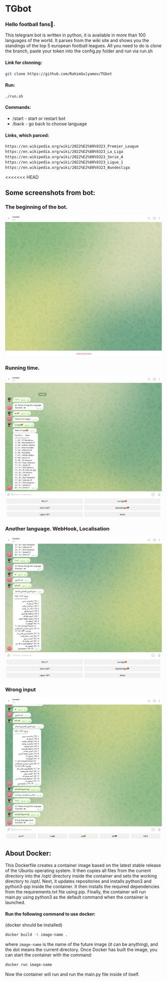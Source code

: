# TGbot

### Hello football fans👋.

This telegram bot is written in python, it is
available in more than 100 languages of the world.
It parses from the wiki site and shows you the
standings of the top 5 european football leagues.
All you need to do is clone the branch, paste your
token into the config.py folder and run via run.sh

#### Link for clonning:

```bash
git clone https://github.com/RahimGulyamov/TGbot
```

#### Run:

```
./run.sh
```

#### Commands:

+ /start - start or restart bot
+ /back - go back to choose language

#### Links, which parced:

```bash
https://en.wikipedia.org/wiki/2022%E2%80%9323_Premier_League
https://en.wikipedia.org/wiki/2022%E2%80%9323_La_Liga
https://en.wikipedia.org/wiki/2022%E2%80%9323_Serie_A
https://en.wikipedia.org/wiki/2022%E2%80%9323_Ligue_1
https://en.wikipedia.org/wiki/2022%E2%80%9323_Bundesliga
```

<<<<<<< HEAD

## Some screenshots from bot:

### The beginning of the bot.

![image](./screenshots/Screenshot_1.png)

### Running time.

![image](./screenshots/Screenshot_2.png)

### Another language. WebHook, Localisation

![image](./screenshots/Screenshot_3.png)

### Wrong input

![image](./screenshots/Screenshot_4.png)

## About Docker:

This Dockerfile creates a container image based on the latest stable release of the Ubuntu operating system. It then
copies all files from the current directory into the /opt/ directory inside the container and sets the working directory
to /opt/. Next, it updates repositories and installs python3 and python3-pip inside the container. It then installs the
required dependencies from the requirements.txt file using pip. Finally, the container will run main.py using python3 as
the default command when the container is launched.

#### Run the following command to use docker:
(docker should be installed)
```bash
docker build -t image-name .
```

where `image-name` is the name of the future image (it can be anything), and the dot means the current directory.
Once Docker has built the image, you can start the container with the command:

```bash
docker run image-name
```

Now the container will run and run the main.py file inside of itself.